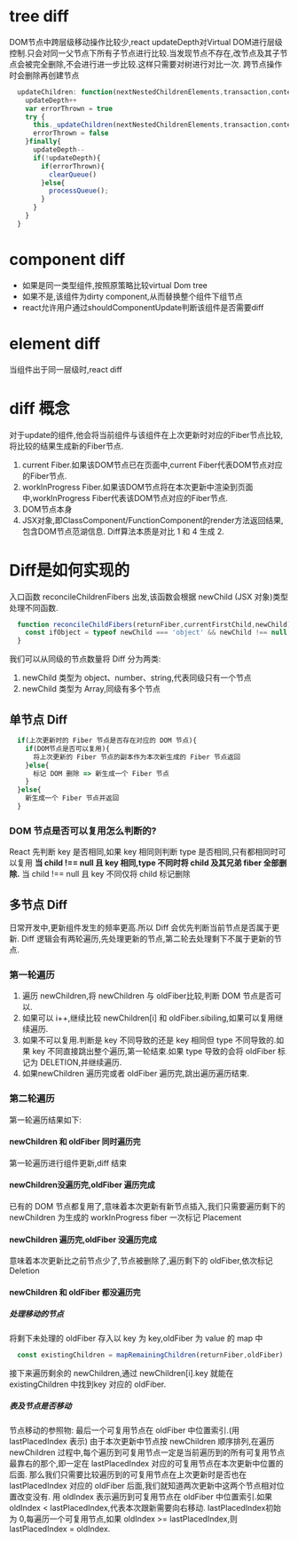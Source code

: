 # tree diff
DOM节点中跨层级移动操作比较少,react updateDepth对Virtual DOM进行层级控制.只会对同一父节点下所有子节点进行比较.当发现节点不存在,改节点及其子节点会被完全删除,不会进行进一步比较.这样只需要对树进行对比一次.
跨节点操作时会删除再创建节点
```js
  updateChildren: function(nextNestedChildrenElements,transaction,context){
    updateDepth++
    var errorThrown = true
    try {
      this._updateChildren(nextNestedChildrenElements,transaction,context)
      errorThrown = false
    }finally{
      updateDepth--
      if(!updateDepth){
        if(errorThrown){
          clearQueue()
        }else{
          processQueue();
        }
      }
    }
  }
```
# component diff
* 如果是同一类型组件,按照原策略比较virtual Dom tree
* 如果不是,该组件为dirty component,从而替换整个组件下组节点
* react允许用户通过shouldComponentUpdate判断该组件是否需要diff

# element diff
  当组件出于同一层级时,react diff


# diff 概念
对于update的组件,他会将当前组件与该组件在上次更新时对应的Fiber节点比较,将比较的结果生成新的Fiber节点.
  1. current Fiber.如果该DOM节点已在页面中,current Fiber代表DOM节点对应的Fiber节点.
  2. workInProgress Fiber.如果该DOM节点将在本次更新中渲染到页面中,workInProgress Fiber代表该DOM节点对应的Fiber节点.
  3. DOM节点本身
  4. JSX对象,即ClassComponent/FunctionComponent的render方法返回结果,包含DOM节点范湖信息.
  Diff算法本质是对比 1 和 4 生成 2.

# Diff是如何实现的
入口函数 reconcileChildrenFibers 出发,该函数会根据 newChild (JSX 对象)类型处理不同函数.
```js
  function reconcileChildFibers(returnFiber,currentFirstChild,newChild){
    const ifObject = typeof newChild === 'object' && newChild !== null;
  }
```
我们可以从同级的节点数量将 Diff 分为两类:
1. newChild 类型为 object、number、string,代表同级只有一个节点
2. newChild 类型为 Array,同级有多个节点
## 单节点 Diff
  ```js
    if(上次更新时的 Fiber 节点是否存在对应的 DOM 节点){
      if(DOM节点是否可以复用){
        将上次更新的 Fiber 节点的副本作为本次新生成的 Fiber 节点返回
      }else{
        标记 DOM 删除 => 新生成一个 Fiber 节点
      }
    }else{
      新生成一个 Fiber 节点并返回
    }
  ```
  ### DOM 节点是否可以复用怎么判断的?
  React 先判断 key 是否相同,如果 key 相同则判断 type 是否相同,只有都相同时可以复用
  **当 child !== null 且 key 相同,type 不同时将 child 及其兄弟 fiber 全部删除.**
  当 child !== null 且 key 不同仅将 child 标记删除
## 多节点 Diff
  日常开发中,更新组件发生的频率更高.所以 Diff 会优先判断当前节点是否属于更新.
  Diff 逻辑会有两轮遍历,先处理更新的节点,第二轮去处理剩下不属于更新的节点.
  ### 第一轮遍历
  1. 遍历 newChildren,将 newChildren 与 oldFiber比较,判断 DOM 节点是否可以.
  2. 如果可以 i++,继续比较 newChildren[i] 和 oldFiber.sibiling,如果可以复用继续遍历.
  3. 如果不可以复用.判断是 key 不同导致的还是 key 相同但 type 不同导致的.如果 key 不同直接跳出整个遍历,第一轮结束.如果 type 导致的会将 oldFiber 标记为 DELETION,并继续遍历.
  4. 如果newChildren 遍历完或者 oldFiber 遍历完,跳出遍历遍历结束.

  ### 第二轮遍历
  第一轮遍历结果如下:
  #### newChildren 和 oldFiber 同时遍历完
  第一轮遍历进行组件更新,diff 结束
  #### newChildren没遍历完,oldFiber 遍历完成
  已有的 DOM 节点都复用了,意味着本次更新有新节点插入,我们只需要遍历剩下的 newChildren 为生成的 workInProgress fiber 一次标记 Placement
  #### newChildren 遍历完,oldFiber 没遍历完成
  意味着本次更新比之前节点少了,节点被删除了,遍历剩下的 oldFiber,依次标记 Deletion
  #### newChildren 和 oldFiber 都没遍历完
  ##### 处理移动的节点
  将剩下未处理的 oldFiber 存入以 key 为 key,oldFiber 为 value 的 map 中
  ```js
    const existingChildren = mapRemainingChildren(returnFiber,oldFiber)
  ```
  接下来遍历剩余的 newChildren,通过 newChildren[i].key 就能在 existingChildren 中找到key 对应的 oldFiber.
  ##### 表及节点是否移动
  节点移动的参照物: 最后一个可复用节点在 oldFiber 中位置索引.(用 lastPlacedIndex 表示)
  由于本次更新中节点按 newChildren 顺序排列,在遍历 newChildren 过程中,每个遍历到可复用节点一定是当前遍历到的所有可复用节点最靠右的那个,即一定在 lastPlacedIndex 对应的可复用节点在本次更新中位置的后面.
  那么我们只需要比较遍历到的可复用节点在上次更新时是否也在 lastPlacedIndex 对应的 oldFiber 后面,我们就知道两次更新中这两个节点相对位置改变没有.
  用 oldIndex 表示遍历到可复用节点在 oldFiber 中位置索引.如果 oldIndex < lastPlacedIndex,代表本次跟新需要向右移动.
  lastPlacedIndex初始为 0,每遍历一个可复用节点,如果 oldIndex >= lastPlacedIndex,则lastPlacedIndex = oldIndex.


